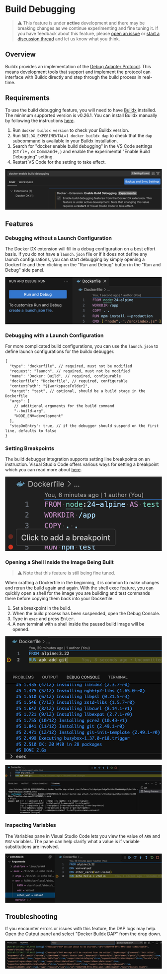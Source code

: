 # Build Debugging

> ⚠️ This feature is under **active** development and there may be breaking changes as we continue experimenting and fine tuning it. If you have feedback about this feature, please [open an issue](https://github.com/docker/vscode-extension/issues) or [start a discussion thread](https://github.com/docker/vscode-extension/discussions) and let us know what you think.

## Overview

Buildx provides an implementation of the [Debug Adapter Protocol](https://microsoft.github.io/debug-adapter-protocol/). This means development tools that support and implement the protocol can interface with Buildx directly and step through the build process in real-time.

## Requirements

To use the build debugging feature, you will need to have [Buildx](https://github.com/docker/buildx) installed. The minimum supported version is v0.26.1. You can install Buildx manually by following the instructions [here](https://github.com/docker/buildx?tab=readme-ov-file#manual-download).

1. Run `docker buildx version` to check your Buildx version.
2. Run `BUILDX_EXPERIMENTAL=1 docker buildx dap` to check that the `dap` subcommand is available in your Buildx installation.
3. Search for "docker enable build debugging" in the VS Code settings (<kbd>Ctrl+,</kbd> or <kbd>Command+,</kbd>) and enable the experimental "Enable Build Debugging" setting.
4. Restart VS Code for the setting to take effect.

![Use the settings page to enable the build debugging feature](resources/debugging/settings.png)

## Features

### Debugging without a Launch Configuration

The Docker DX extension will fill in a debug configuration on a best effort basis. If you do not have a `launch.json` file or if it does not define any launch configurations, you can start debugging by simply opening a Dockerfile and then clicking on the "Run and Debug" button in the "Run and Debug" side panel.

![Use the "Run and Debug" button to launch a debug session without a launch.json file](resources/debugging/debug-without-config.png)

### Debugging with a Launch Configuration

For more complicated build configurations, you can use the `launch.json` to define launch configurations for the buildx debugger.

```jsonc
{
  "type": "dockerfile", // required, must not be modified
  "request": "launch", // required, must not be modified
  "name": "Docker: Build", // required, configurable
  "dockerfile": "Dockerfile", // required, configurable
  "contextPath": "${workspaceFolder}",
  "target": "test", // optional, should be a build stage in the Dockerfile
  "args": [
    // additional arguments for the build command
    "--build-arg",
    "NODE_ENV=development"
  ],
  "stopOnEntry": true, // if the debugger should suspend on the first line, defaults to false
}
```

### Setting Breakpoints

The build debugger integration supports setting line breakpoints on an instruction. Visual Studio Code offers various ways for setting a breakpoint which you can read more about [here](https://code.visualstudio.com/docs/debugtest/debugging#_breakpoints).

![Add breakpoints by clicking on the left side of the editor](resources/debugging/add-breakpoints.png)

### Opening a Shell Inside the Image Being Built

> ⚠️ Note that this feature is still being fine tuned.

When crafting a Dockerfile in the beginning, it is common to make changes and rerun the build again and again. With the shell exec feature, you can quickly open a shell for the image you are building and test commands there before copying them back into your Dockerfile.

1. Set a breakpoint in the build.
2. When the build process has been suspended, open the Debug Console.
3. Type in `exec` and press <kbd>Enter</kbd>.
4. A new terminal with a shell inside the paused build image will be opened.

![Run exec in the Debug Console to open a terminal](resources/debugging/debug-exec-invoke.png)

![The opened terminal can be interfaced with for debugging in real-time](resources/debugging/debug-exec-shell.png)

### Inspecting Variables

The Variables pane in Visual Studio Code lets you view the value of `ARG` and `ENV` variables. The pane can help clarify what a value is if variable substitutions are involved.

![The opened terminal can be interfaced with for debugging in real-time](resources/debugging/variables.png)

## Troubleshooting

If you encounter errors or issues with this feature, the DAP logs may help. Open the Output panel and select "Docker Buildx DAP" from the drop down.

![The opened terminal can be interfaced with for debugging in real-time](resources/debugging/dap-logs.png)
